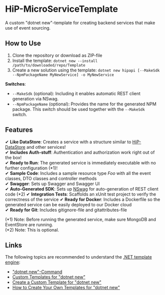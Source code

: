  # HiP-MicroServiceTemplate
A custom "dotnet new"-template for creating backend services that make use of event sourcing.

## How to Use
1. Clone the repository or download as ZIP-file
1. Install the template: `dotnet new --install /path/to/downloaded/repo/Template`
1. Create a new solution using the template: `dotnet new hipapi [--MakeSdk --NpmPackageName MyNewService] -o MyNewService`

**Switches**:
* `--MakeSdk` (optional): Including it enables automatic REST client generation via NSwag.
* `--NpmPackageName` (optional): Provides the name for the generated NPM package. This switch should be used together with the `--MakeSdk` switch. 

## Features
✔ **Like DataStore**: Creates a service with a structure similar to [HiP-DataStore](https://github.com/HiP-App/HiP-DataStore) and other services!  
✔ **Includes Auth-stuff**: Authentication and authorization work right out of the box!  
✔ **Ready to Run**: The generated service is immediately executable with no further configuration (*1)!  
✔ **Sample Code**: Includes a sample resource type *Foo* with all the event classes, DTO classes and controller methods  
✔ **Swagger**: Sets up Swagger and Swagger UI  
✔ **Auto-Generated SDK**: Sets up [NSwag](https://github.com/RSuter/NSwag) for auto-generation of REST client code (*2)
✔ **Integration Tests**: Scaffolds an xUnit test project to verify the correctness of the service
✔ **Ready for Docker**: Includes a Dockerfile so the generated service can be easily deployed to our Docker cloud  
✔ **Ready for Git**: Includes gitignore-file and gitattributes-file

(*1) Note: Before running the generated service, make sure MongoDB and EventStore are running.  
(*2) Note: This is optional.

## Links
The following topics are recommended to understand the [.NET template engine](https://github.com/dotnet/templating):
* ["dotnet new"-Command](https://docs.microsoft.com/dotnet/core/tools/dotnet-new)
* [Custom Templates for "dotnet new"](https://docs.microsoft.com/en-us/dotnet/core/tools/custom-templates)
* [Create a Custom Template for "dotnet new"](https://docs.microsoft.com/dotnet/core/tutorials/create-custom-template)
* [How to Create Your Own Templates for "dotnet new"](https://blogs.msdn.microsoft.com/dotnet/2017/04/02/how-to-create-your-own-templates-for-dotnet-new/)
